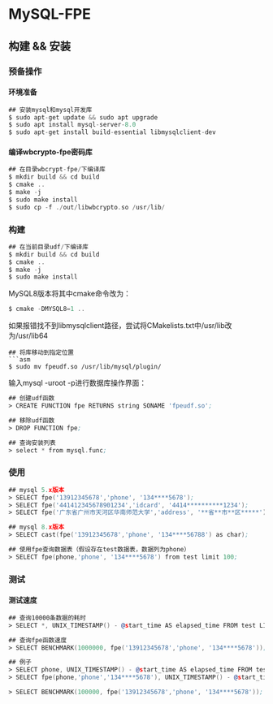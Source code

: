 # MySQL-FPE

## 构建 && 安装

### 预备操作

#### 环境准备

```asm
## 安装mysql和mysql开发库
$ sudo apt-get update && sudo apt upgrade
$ sudo apt install mysql-server-8.0
$ sudo apt-get install build-essential libmysqlclient-dev
```

#### 编译wbcrypto-fpe密码库
```asm
## 在目录wbcrypt-fpe/下编译库
$ mkdir build && cd build
$ cmake ..
$ make -j
$ sudo make install
$ sudo cp -f ./out/libwbcrypto.so /usr/lib/
```

### 构建
```asm
## 在当前目录udf/下编译库
$ mkdir build && cd build
$ cmake ..
$ make -j
$ sudo make install
```
MySQL8版本将其中cmake命令改为：
```asm
$ cmake -DMYSQL8=1 ..
```
如果报错找不到libmysqlclient路径，尝试将CMakelists.txt中/usr/lib改为/usr/lib64
```
## 将库移动到指定位置
```asm
$ sudo mv fpeudf.so /usr/lib/mysql/plugin/
```

输入mysql -uroot -p进行数据库操作界面：
```asm
## 创建udf函数
> CREATE FUNCTION fpe RETURNS string SONAME 'fpeudf.so';

## 移除udf函数
> DROP FUNCTION fpe;

## 查询安装列表
> select * from mysql.func;
```

### 使用
```asm
## mysql 5.x版本
> SELECT fpe('13912345678','phone', '134****5678');
> SELECT fpe('441412345678901234','idcard', '4414**********1234');
> SELECT fpe('广东省广州市天河区华南师范大学','address', '**省**市**区*****');

## mysql 8.x版本
> SELECT cast(fpe('13912345678','phone', '134****56788') as char);

## 使用fpe查询数据表（假设存在test数据表，数据列为phone）
> SELECT fpe(phone,'phone', '134****5678') from test limit 100;
```

### 测试

#### 测试速度
```asm
## 查询10000条数据的耗时
> SELECT *, UNIX_TIMESTAMP() - @start_time AS elapsed_time FROM test LIMIT 10000;

## 查询fpe函数速度
> SELECT BENCHMARK(1000000, fpe('13912345678','phone', '134****5678'));
```

```asm
## 例子
> SELECT phone, UNIX_TIMESTAMP() - @start_time AS elapsed_time FROM test LIMIT 100000;
> SELECT fpe(phone,'phone','134****5678'), UNIX_TIMESTAMP() - @start_time AS elapsed_time FROM test LIMIT 100000;

> SELECT BENCHMARK(100000, fpe('13912345678','phone', '134****5678'));
```

